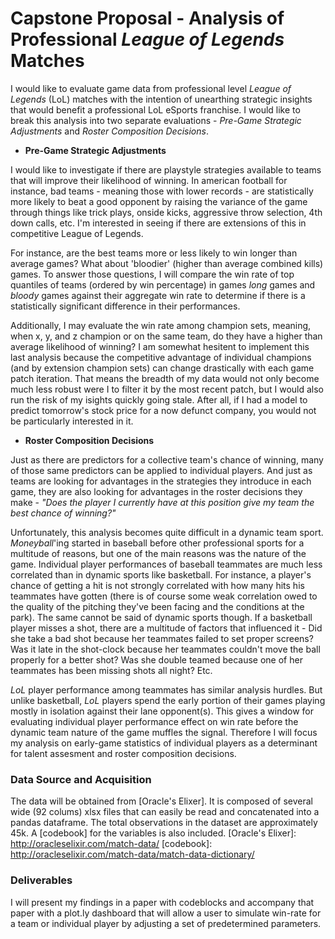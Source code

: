 # Capstone Proposal - Analysis of Professional *League of Legends* Matches

I would like to evaluate game data from professional level _League of Legends_ (LoL) matches with the intention of unearthing strategic insights that would benefit a professional LoL eSports franchise. I would like to break this analysis into two separate evaluations - _Pre-Game Strategic Adjustments_ and _Roster Composition Decisions_.

+ **Pre-Game Strategic Adjustments**

I would like to investigate if there are playstyle strategies available to teams that will improve their likelihood of winning. In american football for instance, bad teams - meaning those with lower records - are statistically more likely to beat a good opponent by raising the variance of the game through things like trick plays, onside kicks, aggressive throw selection, 4th down calls, etc. I'm interested in seeing if there are extensions of this in competitive League of Legends.

For instance, are the best teams more or less likely to win longer than average games? What about 'bloodier' (higher than average combined kills) games. To answer those questions, I will compare the win rate of top quantiles of teams (ordered by win percentage) in games _long_ games and _bloody_ games against their aggregate win rate to determine if there is a statistically significant difference in their performances.

Additionally, I may evaluate the win rate among champion sets, meaning, when x, y, and z champion or on the same team, do they have a higher than average likelihood of winning? I am somewhat hesitent to implement this last analysis because the competitive advantage of individual champions (and by extension champion sets) can change drastically with each game patch iteration. That means the breadth of my data would not only become much less robust were I to filter it by the most recent patch, but I would also run the risk of my isights quickly going stale. After all, if I had a model to predict tomorrow's stock price for a now defunct company, you would not be particularly interested in it.

+ **Roster Composition Decisions**

Just as there are predictors for a collective team's chance of winning, many of those same predictors can be applied to individual players. And just as teams are looking for advantages in the strategies they introduce in each game, they are also looking for advantages in the roster decisions they make - _"Does the player I currently have at this position give my team the best chance of winning?"_

Unfortunately, this analysis becomes quite difficult in a dynamic team sport. _Moneyball_'ing started in baseball before other professional sports for a multitude of reasons, but one of the main reasons was the nature of the game. Individual player performances of baseball teammates are much less correlated than in dynamic sports like basketball. For instance, a player's chance of getting a hit is not strongly correlated with how many hits his teammates have gotten (there is of course some weak correlation owed to the quality of the pitching they've been facing and the conditions at the park). The same cannot be said of dynamic sports though. If a basketball player misses a shot, there are a multitude of factors that influenced it - Did she take a bad shot because her teammates failed to set proper screens? Was it late in the shot-clock because her teammates couldn't move the ball properly for a better shot? Was she double teamed because one of her teammates has been missing shots all night? Etc.

_LoL_ player performance among teammates has similar analysis hurdles. But unlike basketball, _LoL_ players spend the early portion of their games playing mostly in isolation against their lane opponent(s). This gives a window for evaluating individual player performance effect on win rate before the dynamic team nature of the game muffles the signal. Therefore I will focus my analysis on early-game statistics of individual players as a determinant for talent assesment and roster composition decisions.

### Data Source and Acquisition

The data will be obtained from [Oracle's Elixer]. It is composed of several wide (92 colums) xlsx files that can easily be read and concatenated into a pandas dataframe. The total observations in the dataset are approximately 45k. A [codebook] for the variables is also included.
[Oracle's Elixer]: http://oracleselixir.com/match-data/
[codebook]: http://oracleselixir.com/match-data/match-data-dictionary/


### Deliverables

I will present my findings in a paper with codeblocks and accompany that paper with a plot.ly dashboard that will allow a user to simulate win-rate for a team or individual player by adjusting a set of predetermined parameters.
